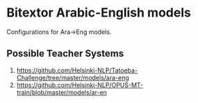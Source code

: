 # Bitextor Arabic-English models

Configurations for Ara→Eng models.

## Possible Teacher Systems

  1. https://github.com/Helsinki-NLP/Tatoeba-Challenge/tree/master/models/ara-eng
  2. https://github.com/Helsinki-NLP/OPUS-MT-train/blob/master/models/ar-en
